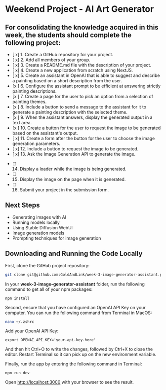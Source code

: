 # Weekend Project - AI Art Generator

## For consolidating the knowledge acquired in this week, the students should complete the following project:

- [ x] 1. Create a GitHub repository for your project.
- [ x] 2. Add all members of your group.
- [ x] 3. Create a README.md file with the description of your project.
- [ x] 4. Create a new application from scratch using NextJS.
- [ x] 5. Create an assistant in OpenAI that is able to suggest and describe a painting based on a short description from the user.
- [x ] 6. Configure the assistant prompt to be efficient at answering strictly painting descriptions.
- [x ] 7. Create a page for the user to pick an option from a selection of painting themes.
- [x ] 8. Include a button to send a message to the assistant for it to generate a painting description with the selected theme.
- [x ] 9. When the assistant answers, display the generated output in a text area.
- [x ] 10. Create a button for the user to request the image to be generated based on the assistant's output.
- [ x] 11. Create a form after the button for the user to choose the image generation parameters.
- [ x] 12. Include a button to request the image to be generated.
- [ x] 13. Ask the Image Generation API to generate the image.
- [ ] 14. Display a loader while the image is being generated.
- [ ] 15. Display the image on the page when it is generated.
- [ ] 16. Submit your project in the submission form.


## Next Steps

* Generating images with AI
* Running models locally
* Using Stable Diffusion WebUI
* Image generation models
* Prompting techniques for image generation

## Downloading and Running the Code Locally

First, clone the GitHub project repository:

```bash
git clone git@github.com:GoldAndLink/week-3-image-generator-assistant.git
```

In your **week-3-image-generator-assistant** folder, run the following command to get all of your npm packages:

```
npm install
```

Second, ensure that you have configured an OpenAI API Key on your computer. You can run the following command from Terminal in MacOS:

```bash
nano ~/.zshrc
```
Add your OpenAI API Key:
```
export OPENAI_API_KEY='your-api-key-here'
```
And then hit Ctrl+O to write the changes, followed by Ctrl+X to close the editor. Restart Terminal so it can pick up on the new environment variable.


Finally, run the app by entering the following command in Terminal:

```
npm run dev
```

Open [http://localhost:3000](http://localhost:3000) with your browser to see the result.

